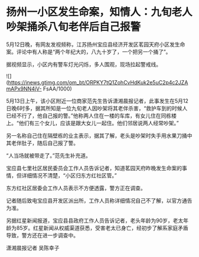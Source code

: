 # 扬州一小区发生命案，知情人：九旬老人吵架捅杀八旬老伴后自己报警

5月12日晚，有网友发视频称，江苏扬州宝应县经济开发区茗园天府小区发生命案。评论中有人称是“两个年纪大的，八九十岁了，一个把另一个捅了”。

据视频显示，小区内有警车灯光闪烁，多人围观，现场拉起警戒线。

![](https://inews.gtimg.com/om_bt/ORPKY7tQ1ZohCvHdKuk2e5uC2p4c2JZAmAPx9NN4jV-
FsAA/1000)

5月13日上午，该小区附近一位商家范先生告诉潇湘晨报记者，此事发生在5月12日晚6时多，据其所知是一位九旬老人因吵架将其老伴杀害，“救护车到的时候人已经不行了，他自己报的警。”他称两人住在一楼的车库，有女儿住在同栋楼上。“他们有三个女儿，应该是跟大女儿一起住。他们邻居说两人经常吵架。”

另一名称自己住在隔壁栋的业主表示，据其了解，老头是吵架时失手用水果刀捅中其老伴肚子，随后自己报了警。

“人当场就被带走了。”范先生补充道。

宝应县七里社区居民委员会工作人员告诉记者，知道茗园天府昨晚发生命案的事情，但详细情况不清楚，“小区归东方红社区管。”

东方红社区居委会工作人员表示不方便透露，警方正在调查。

记者随后致电宝应县开发区派出所，工作人员称详细情况自己不了解，以官方通告为准。

另据红星新闻报道，宝应县县政府工作人员告诉记者，老头年龄为90岁，老太年龄为85岁。红星新闻从权威渠道获悉，受害老太已身亡，经初步了解系家庭矛盾导致，警方还在进一步调查中。

潇湘晨报记者 吴陈幸子

